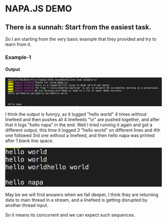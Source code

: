 # NAPA.JS DEMO

## There is a sunnah: Start from the easiest task.
So I am starting from the very basic example that they provided and try to learn from it.

### Example-1
#### Output

[![N|Solid](https://github.com/muhammadfaizan/napajs-demo/blob/master/example-1/example-1-output.png?raw=true)](https://github.com/muhammadfaizan/napajs-demo/blob/master/example-1/example-1-output.png)

I think the output is funnyy, as it logged "hello world" 4 times without linefeed and then pushes all 4 linefeeds "\n" are pushed together, and after that it logs "hello napa" in the end. Well I tried running it again and got a different output, this time it logged 3 "hello world" on different lines and 4th one followed 3rd one without a linefeed, and then hello napa was printed after 1 blank line space.

[![N|Solid](https://github.com/muhammadfaizan/napajs-demo/blob/master/example-1/example-1-output-2.png?raw=true)](https://github.com/muhammadfaizan/napajs-demo/blob/master/example-1/example-1-output-2.png)


May be we will find answers when we fall deeper, I think they are returning data to main thread in a stream, and a linefeed is getting disrupted by another thread input.

So it means its concurrent and we can expect such sequences.